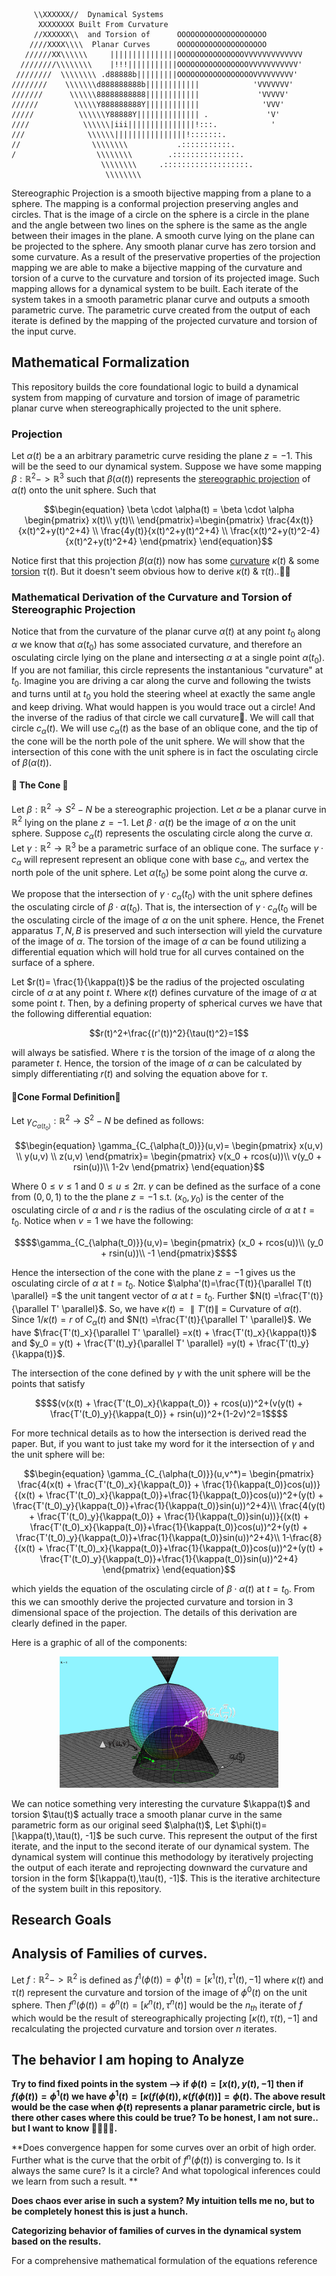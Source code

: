 ```solidity
     \\XXXXXX//  Dynamical Systems
      XXXXXXXX Built From Curvature  
     //XXXXXX\\  and Torsion of      OOOOOOOOOOOOOOOOOOOO
    ////XXXX\\\\  Planar Curves      OOOOOOOOOOOOOOOOOOOO
   //////XX\\\\\\     |||||||||||||||OOOOOOOOOOOOOOOVVVVVVVVVVVVV
  ////////\\\\\\\\    |!!!|||||||||||OOOOOOOOOOOOOOOOVVVVVVVVVVV'
 ////////  \\\\\\\\ .d88888b|||||||||OOOOOOOOOOOOOOOOOVVVVVVVVV'
////////    \\\\\\\d888888888b||||||||||||            'VVVVVVV'
///////      \\\\\\88888888888||||||||||||             'VVVVV'
//////        \\\\\Y888888888Y||||||||||||              'VVV'
/////          \\\\\\Y88888Y|||||||||||||| .             'V'
////            \\\\\\|iii|||||||||||||||!:::.            '
///              \\\\\\||||||||||||||||!:::::::.
//                \\\\\\\\           .:::::::::::.
/                  \\\\\\\\        .:::::::::::::::.
                    \\\\\\\\     .:::::::::::::::::::.
                     \\\\\\\\
```
Stereographic Projection is a smooth bijective mapping from a plane to a sphere. The mapping is a conformal projection preserving angles and circles. That is the image of a circle on the sphere is a circle in the plane and the angle between two lines on the sphere is the same as the angle between their images in the plane. A smooth curve lying on the plane can be projected to the sphere. Any smooth planar curve has zero torsion and some curvature. As a result of the preservative properties of the projection mapping we are able to make a bijective mapping of the curvature and torsion of a curve to the curvature and torsion of its projected image. Such mapping allows for a dynamical system to be built. Each iterate of the system takes in a smooth parametric planar curve and outputs a smooth parametric curve. The parametric curve created from the output of each iterate is defined by the mapping of the projected curvature and torsion of the input curve. </br>

## Mathematical Formalization
This repository builds the core foundational logic to build a dynamical system from mapping of curvature and torsion of image of parametric planar curve when stereographically projected to the unit sphere. </br>

### Projection
Let $\alpha(t)$ be a an arbitrary parametric curve residing the plane $z=-1$. This will be the seed to our dynamical system. Suppose we have some mapping $\beta: \mathbb{R}^2->\mathbb{R}^3$ such that $\beta(\alpha(t))$ represents the [stereographic projection](https://en.wikipedia.org/wiki/Stereographic_projection) of $\alpha(t)$ onto the unit sphere. 
Such that 
```math
\begin{equation}
    \beta \cdot \alpha(t) = \beta \cdot \alpha \begin{pmatrix}
    x(t)\\
    y(t)\\
    \end{pmatrix}=\begin{pmatrix}
    \frac{4x(t)}{x(t)^2+y(t)^2+4} \\
    \frac{4y(t)}{x(t)^2+y(t)^2+4} \\
    \frac{x(t)^2+y(t)^2-4}{x(t)^2+y(t)^2+4}
    \end{pmatrix}
    
\end{equation}
```
Notice first that this projection $\beta(\alpha(t))$ now has some [curvature](https://mathworld.wolfram.com/Curvature.html) $\kappa(t)$ & some [torsion](https://mathworld.wolfram.com/Torsion.html) $\tau(t)$. But it doesn't seem obvious how to derive $\kappa(t)$ & $\tau(t)$..🧙‍♂️


### Mathematical Derivation of the Curvature and Torsion of Stereographic Projection
Notice that from the curvature of the planar curve $\alpha(t)$ at any point $t_0$ along $\alpha$ we know that $\alpha(t_0)$ has some associated curvature, and therefore an osculating circle lying on the plane and intersecting $\alpha$ at a single point $\alpha(t_0)$. If you are not familiar, this circle represents the instantanious "curvature" at $t_0$. Imagine you are driving a car along the curve and following the twists and turns until at $t_0$ you hold the steering wheel at exactly the same angle and keep driving. What would happen is you would trace out a circle! And the inverse of the radius of that circle we call curvature🙌. We will call that circle $c_{\alpha}(t)$. We will use $c_{\alpha}(t)$ as the base of an oblique cone, and the tip of the cone will be the north pole of the unit sphere. We will show that the intersection of this cone with the unit sphere is in fact the osculating circle of $\beta(\alpha(t))$. </br>

#### 🍦 The Cone 🍦
Let $\beta: \mathbb{R}^2\rightarrow{}S^2-{N}$ be a stereographic projection. Let $\alpha$ be a planar curve in $\mathbb{R}^2$ lying on the plane $z=-1$. Let $\beta \cdot \alpha(t)$ be the image of $\alpha$ on the unit sphere. Suppose $c_{\alpha}(t)$ represents the osculating circle along the curve $\alpha$. Let  $\gamma :\mathbb{R}^2\rightarrow{}\mathbb{R}^3$ be a parametric surface of an oblique cone. The surface $\gamma \cdot c_\alpha$ will represent represent an oblique cone with base $c_\alpha$, and vertex the north pole of the unit sphere. Let $\alpha(t_0)$ be some point along the curve $\alpha$. 

 We propose that the intersection of $\gamma \cdot {c_\alpha(t_0)}$ with the unit sphere defines the osculating circle of $\beta \cdot \alpha(t_0)$. That is, the intersection of $\gamma \cdot {c_\alpha(t_0}$ will be the osculating circle of the image of $\alpha$ on the unit sphere. Hence, the Frenet apparatus $T,N,B$ is preserved and such intersection will yield the curvature of the image of $\alpha$. The torsion of the image of $\alpha$ can be found utilizing a differential equation which will hold true for all curves contained on the surface of a sphere. 
 
 Let $r(t)= \frac{1}{\kappa(t)}$ be the radius of the projected osculating circle of $\alpha$ at any point $t$. Where $\kappa(t)$ defines curvature of the image of $\alpha$ at some point $t$. Then, by a defining property of spherical curves we have that the following differential equation:

$$r(t)^2+\frac{(r'(t))^2}{\tau(t)^2}=1$$
   
will always be satisfied. Where $\tau$ is the torsion of the image of $\alpha$ along the parameter $t$. Hence, the torsion of the image of $\alpha$ can be calculated by simply differentiating $r(t)$ and solving the equation above for $\tau$.

#### 🍦Cone Formal Definition🍦
Let $\gamma_{C_{\alpha(t_0)}}: \mathbb{R}^2\rightarrow{}S^2-{N}$ be defined as follows:
```math
\begin{equation}
\gamma_{C_{\alpha(t_0)}}(u,v)= \begin{pmatrix}
x(u,v) \\
y(u,v) \\
z(u,v)
\end{pmatrix}= \begin{pmatrix}
v(x_0 + rcos(u))\\
v(y_0 + rsin(u))\\
1-2v
\end{pmatrix}
\end{equation}
```
Where $0\leq v \leq 1$ and $0\leq u \leq2\pi$. $\gamma$ can be defined as the surface of a cone from $(0,0,1)$ to the the plane $z=-1$ s.t. $(x_0,y_0)$ is the center of the osculating circle of $\alpha$ and $r$ is the radius of the osculating circle of $\alpha$ at $t=t_0$. Notice when $v=1$ we have the following:
```math
$$\gamma_{C_{\alpha(t_0)}}(u,v)= \begin{pmatrix}
(x_0 + rcos(u))\\
(y_0 + rsin(u))\\
-1
\end{pmatrix}$$
```

Hence the intersection of the cone with the plane $z=-1$ gives us the osculating circle of $\alpha$ at $t=t_0$. Notice $\alpha'(t)=\frac{T(t)}{\parallel T(t) \parallel} =$ the unit tangent vector of $\alpha$ at $t=t_0$. Further $N(t) =\frac{T'(t)}{\parallel T' \parallel}$. So, we have $\kappa(t)=\parallel T'(t) \parallel$ = Curvature of $\alpha(t)$. Since $1/\kappa(t) = r$ of $C_\alpha (t)$ and $N(t) =\frac{T'(t)}{\parallel T' \parallel}$. We have $\frac{T'(t)_x}{\parallel T' \parallel} =x(t) + \frac{T'(t)_x}{\kappa(t)}$ and 
$y_0 = y(t) + \frac{T'(t)_y}{\parallel T' \parallel} =y(t) + \frac{T'(t)_y}{\kappa(t)}$.

The intersection of the cone defined by $\gamma$ with the unit sphere will be the points that satisfy
```math
$$(v(x(t) + \frac{T'(t_0)_x}{\kappa(t_0)} + rcos(u))^2+(v(y(t) + \frac{T'(t_0)_y}{\kappa(t_0)} + rsin(u))^2+(1-2v)^2=1$$
```

For more technical details as to how the intersection is derived read the paper. But, if you want to just take my word for it the intersection of $\gamma$ and the unit sphere will be:
```math
\begin{equation}
 \gamma_{C_{\alpha(t_0)}}(u,v^*)= \begin{pmatrix}
\frac{4(x(t) + \frac{T'(t_0)_x}{\kappa(t_0)} + \frac{1}{\kappa(t_0)}cos(u))}{(x(t) + \frac{T'(t_0)_x}{\kappa(t_0)}+\frac{1}{\kappa(t_0)}cos(u))^2+(y(t) + \frac{T'(t_0)_y}{\kappa(t_0)}+\frac{1}{\kappa(t_0)}sin(u))^2+4}\\
\frac{4(y(t) + \frac{T'(t_0)_y}{\kappa(t_0)} + \frac{1}{\kappa(t_0)}sin(u))}{(x(t) + \frac{T'(t_0)_x}{\kappa(t_0)}+\frac{1}{\kappa(t_0)}cos(u))^2+(y(t) + \frac{T'(t_0)_y}{\kappa(t_0)}+\frac{1}{\kappa(t_0)}sin(u))^2+4}\\
1-\frac{8}{(x(t) + \frac{T'(t_0)_x}{\kappa(t_0)}+\frac{1}{\kappa(t_0)}cos(u))^2+(y(t) + \frac{T'(t_0)_y}{\kappa(t_0)}+\frac{1}{\kappa(t_0)}sin(u))^2+4}
\end{pmatrix} 
\end{equation}
```

which yields the equation of the osculating circle of $\beta \cdot \alpha(t)$ at $t=t_0$. From this we can smoothly derive the projected curvature and torsion in 3 dimensional space of the projection. The details of this derivation are clearly defined in the paper.

Here is a graphic of all of the components: </br>
<p align="center">
  <img src="Plot4.png" width="350" title="hover text">
</p>
We can notice something very interesting the curvature $\kappa(t)$ and torsion $\tau(t)$ actually trace a smooth planar curve in the same parametric form as our original seed $\alpha(t)$, Let $\phi(t)=[\kappa(t),\tau(t), -1]$ be such curve. This represent the output of the first iterate, and the input to the second iterate of our dynamical system. The dynamical system will continue this methodology by iteratively projecting the output of each iterate and reprojecting downward the curvature and torsion in the form $[\kappa(t),\tau(t), -1]$. This is the iterative architecture of the system built in this repository. 

## Research Goals

## Analysis of Families of curves. 

Let $f: \mathbb{R}^2->\mathbb{R}^2$ is defined as $f^1(\phi(t)) = \phi^1(t)=[\kappa^1(t),\tau^1(t), -1]$ where $\kappa(t)$ and $\tau(t)$ represent the curvature and torsion of the image of $\phi^0(t)$ on the unit sphere. Then $f^n(\phi(t)) = \phi^n(t)=[\kappa^n(t),\tau^n(t)]$ would be the $n_{th}$ iterate of $f$ which would be the result of stereographically projecting $[\kappa(t),\tau(t),-1]$ and recalculating the projected curvature and torsion over $n$ iterates.

## The behavior I am hoping to Analyze

**Try to find fixed points in the system --> if $\phi(t) =[x(t),y(t), -1]$ then if $f(\phi(t))=\phi^1(t)$ we have $\phi^1(t)=[\kappa(f(\phi(t)),\kappa(f(\phi(t))]=\phi(t)$. The above result would be the case when $\phi(t)$ represents a planar parametric circle, but is there other cases where this could be true? To be honest, I am not sure.. but I want to know 🧙‍♂️🧙‍♂️.**
</br>

**Does convergence happen for some curves over an orbit of high order. Further what is the curve that the orbit of 
$f^n(\phi(t))$ is converging to. Is it always the same cure? Is it a circle? And what topological inferences could we learn from such a result. **
</br>

**Does chaos ever arise in such a system? My intuition tells me no, but to be completely honest this is just a hunch.**
</br>

**Categorizing behavior of families of curves in the dynamical system based on the results.**

For a comprehensive mathematical formulation of the equations reference 



